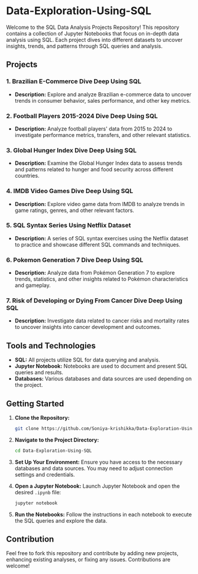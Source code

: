 # Data-Exploration-Using-SQL

Welcome to the SQL Data Analysis Projects Repository! This repository contains a collection of Jupyter Notebooks that focus on in-depth data analysis using SQL. Each project dives into different datasets to uncover insights, trends, and patterns through SQL queries and analysis.

## Projects

### 1. Brazilian E-Commerce Dive Deep Using SQL
- **Description:** Explore and analyze Brazilian e-commerce data to uncover trends in consumer behavior, sales performance, and other key metrics.

### 2. Football Players 2015-2024 Dive Deep Using SQL
- **Description:** Analyze football players' data from 2015 to 2024 to investigate performance metrics, transfers, and other relevant statistics.

### 3. Global Hunger Index Dive Deep Using SQL
- **Description:** Examine the Global Hunger Index data to assess trends and patterns related to hunger and food security across different countries.

### 4. IMDB Video Games Dive Deep Using SQL
- **Description:** Explore video game data from IMDB to analyze trends in game ratings, genres, and other relevant factors.

### 5. SQL Syntax Series Using Netflix Dataset
- **Description:** A series of SQL syntax exercises using the Netflix dataset to practice and showcase different SQL commands and techniques.

### 6. Pokemon Generation 7 Dive Deep Using SQL
- **Description:** Analyze data from Pokémon Generation 7 to explore trends, statistics, and other insights related to Pokémon characteristics and gameplay.

### 7. Risk of Developing or Dying From Cancer Dive Deep Using SQL
- **Description:** Investigate data related to cancer risks and mortality rates to uncover insights into cancer development and outcomes.

## Tools and Technologies

- **SQL:** All projects utilize SQL for data querying and analysis.
- **Jupyter Notebook:** Notebooks are used to document and present SQL queries and results.
- **Databases:** Various databases and data sources are used depending on the project.

## Getting Started

1. **Clone the Repository:**
   ```bash
   git clone https://github.com/Soniya-krishikka/Data-Exploration-Using-SQL.git
   ```

2. **Navigate to the Project Directory:**
   ```bash
   cd Data-Exploration-Using-SQL
   ```

3. **Set Up Your Environment:**
   Ensure you have access to the necessary databases and data sources. You may need to adjust connection settings and credentials.

4. **Open a Jupyter Notebook:**
   Launch Jupyter Notebook and open the desired `.ipynb` file:
   ```bash
   jupyter notebook
   ```

5. **Run the Notebooks:**
   Follow the instructions in each notebook to execute the SQL queries and explore the data.

## Contribution

Feel free to fork this repository and contribute by adding new projects, enhancing existing analyses, or fixing any issues. Contributions are welcome!
